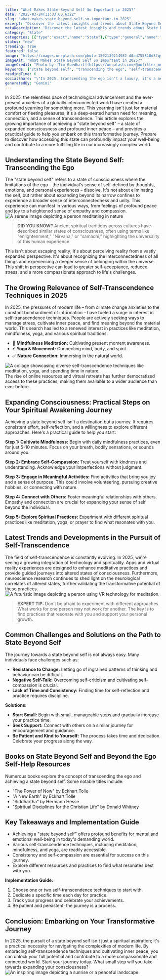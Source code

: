 ```yaml
---
title: "What Makes State Beyond Self So Important in 2025?"
date: "2025-03-24T11:03:00.632Z"
slug: "what-makes-state-beyond-self-so-important-in-2025"
excerpt: "Discover the latest insights and trends about State Beyond Self. This comprehensive guide covers everything you need to know about State Beyond Self in 2025."
metaDescription: "Discover the latest insights and trends about State Beyond Self. This comprehensive guide covers everything you need to know about State Beyond Self in 202..."
category: "State"
categories: [{"type":"exact","name":"State"},{"type":"general","name":"Philosophy"},{"type":"medium","name":"Existentialism"},{"type":"specific","name":"Self-Transcendence"},{"type":"niche","name":"Spiritual Practices"}]
status: "new"
trending: true
featured: false
image: "https://images.unsplash.com/photo-1502139214982-d0ad755818d8?q=85&w=1200&fit=max&fm=webp&auto=compress"
imageAlt: "What Makes State Beyond Self So Important in 2025?"
imageCredit: "Photo by [Tim Goedhart](https://unsplash.com/@nofilter_noglory) on Unsplash"
keywords: ["state beyond self", "transcending the ego", "self-transcendence techniques", "spiritual awakening journey", "expanding consciousness", "how to achieve state beyond self", "state beyond self meditation", "books on state beyond self", "beyond the ego self-help", "state beyond self experiences"]
readingTime: 6
socialShare: "\"In 2025, transcending the ego isn't a luxury, it's a necessity.  Unlocking a state beyond self is the key to navigating the complexities of modern life and finding lasting peace.\""
generatedBy: "Gemini"
---
```




In 2025, the relentless pace of technological advancement and the ever-present anxieties of a globally interconnected world have created a profound yearning for something more.  This yearning isn't just for material comfort or fleeting pleasures; it's a deep-seated human need for meaning, connection, and a sense of transcendence.  This article explores the growing importance of achieving a "state beyond self" – a state of expanded consciousness and profound inner peace – and provides a practical guide to help you embark on this transformative journey.  Prepare to discover how accessing this state can profoundly impact your well-being and contribute to a more fulfilling life in our increasingly complex world.

## Understanding the State Beyond Self: Transcending the Ego

The "state beyond self" refers to a state of consciousness where the limitations of the ego – the individual's sense of self-defined by thoughts, emotions, and personal experiences – dissolve.  It's not about eliminating the self, but rather about expanding beyond its narrow confines to experience a broader sense of interconnectedness and unity.  This experience can manifest in various ways, from feelings of profound peace and joy to a heightened sense of empathy and compassion.  ![A serene image depicting a person meditating in nature](https://images.unsplash.com/photo-1506126613408-eca07ce68773?q=85&w=1200&fit=max&fm=webp&auto=compress)

> **DID YOU KNOW?**  Ancient spiritual traditions across cultures have described similar states of consciousness, often using terms like "enlightenment," "Nirvana," or "samadhi," highlighting the universality of this human experience.

This isn't about escaping reality; it's about perceiving reality from a vastly expanded perspective.  It's about recognizing the interconnectedness of all things and experiencing a deeper sense of belonging within the universe.  This shift in perspective can lead to greater self-acceptance, reduced stress, and a more compassionate approach to life's challenges.

## The Growing Relevance of Self-Transcendence Techniques in 2025

In 2025, the pressures of modern life – from climate change anxieties to the constant bombardment of information – have fueled a surge in interest in self-transcendence techniques.  People are actively seeking ways to manage stress, cultivate inner peace, and find meaning beyond the material world.  This search has led to a renewed interest in practices like meditation, mindfulness, yoga, and various spiritual traditions.

* 🔑 **Mindfulness Meditation:** Cultivating present moment awareness.
* ⚡ **Yoga & Movement:** Connecting mind, body, and spirit.
* ✅ **Nature Connection:** Immersing in the natural world.

![A collage showcasing diverse self-transcendence techniques like meditation, yoga, and spending time in nature.](https://images.unsplash.com/photo-1502139214982-d0ad755818d8?q=85&w=1200&fit=max&fm=webp&auto=compress)  The rise of online resources and virtual retreats has further democratized access to these practices, making them available to a wider audience than ever before.

##  Expanding Consciousness: Practical Steps on Your Spiritual Awakening Journey

Achieving a state beyond self isn't a destination but a journey.  It requires consistent effort, self-reflection, and a willingness to explore different approaches. Here's a practical guide to help you start:

**Step 1:** **Cultivate Mindfulness:**  Begin with daily mindfulness practices, even for just 5-10 minutes. Focus on your breath, bodily sensations, or sounds around you.

**Step 2:** **Embrace Self-Compassion:**  Treat yourself with kindness and understanding.  Acknowledge your imperfections without judgment.

**Step 3:** **Engage in Meaningful Activities:**  Find activities that bring you joy and a sense of purpose.  This could involve volunteering, pursuing creative hobbies, or connecting with nature.

**Step 4:** **Connect with Others:**  Foster meaningful relationships with others.  Empathy and connection are crucial for expanding your sense of self beyond the individual.

**Step 5:** **Explore Spiritual Practices:**  Experiment with different spiritual practices like meditation, yoga, or prayer to find what resonates with you.

## Latest Trends and Developments in the Pursuit of Self-Transcendence

The field of self-transcendence is constantly evolving.  In 2025, we're seeing a growing integration of technology and spirituality.  Apps and virtual reality experiences are designed to enhance meditative practices and provide guided journeys into altered states of consciousness.  Furthermore, neuroscience research continues to shed light on the neurological correlates of altered states, further validating the transformative potential of these practices. ![A futuristic image depicting a person using VR technology for meditation.](https://images.unsplash.com/photo-1533093818119-ac1fa47a6d59?q=85&w=1200&fit=max&fm=webp&auto=compress)

> **EXPERT TIP:** Don't be afraid to experiment with different approaches.  What works for one person may not work for another. The key is to find practices that resonate with you and support your personal growth.

## Common Challenges and Solutions on the Path to State Beyond Self

The journey towards a state beyond self is not always easy.  Many individuals face challenges such as:

* **Resistance to Change:** Letting go of ingrained patterns of thinking and behavior can be difficult.
* **Negative Self-Talk:**  Overcoming self-criticism and cultivating self-compassion is crucial.
* **Lack of Time and Consistency:**  Finding time for self-reflection and practice requires discipline.

**Solutions:**

* **Start Small:**  Begin with small, manageable steps and gradually increase your practice time.
* **Seek Support:**  Connect with others on a similar journey for encouragement and guidance.
* **Be Patient and Kind to Yourself:**  The process takes time and dedication.  Celebrate your progress along the way.

## Books on State Beyond Self and Beyond the Ego Self-Help Resources

Numerous books explore the concept of transcending the ego and achieving a state beyond self.  Some notable titles include:

*  "The Power of Now" by Eckhart Tolle
*  "A New Earth" by Eckhart Tolle
*  "Siddhartha" by Hermann Hesse
*  "Spiritual Disciplines for the Christian Life" by Donald Whitney

## Key Takeaways and Implementation Guide

* Achieving a "state beyond self" offers profound benefits for mental and emotional well-being in today's demanding world.
*  Various self-transcendence techniques, including meditation, mindfulness, and yoga, are readily accessible.
*  Consistency and self-compassion are essential for success on this journey.
*  Explore different resources and practices to find what resonates best with you.

**Implementation Guide:**

1.  Choose one or two self-transcendence techniques to start with.
2.  Dedicate a specific time each day for practice.
3.  Track your progress and celebrate your achievements.
4.  Be patient and persistent; the journey is a process.

## Conclusion: Embarking on Your Transformative Journey

In 2025, the pursuit of a state beyond self isn't just a spiritual aspiration; it's a practical necessity for navigating the complexities of modern life. By embracing self-transcendence techniques and cultivating inner peace, you can unlock your full potential and contribute to a more compassionate and connected world.  Start your journey today.  What small step will you take towards expanding your consciousness? ![An inspiring image depicting a sunrise or a peaceful landscape.](https://images.unsplash.com/photo-1499728603263-13726abce5fd?q=85&w=1200&fit=max&fm=webp&auto=compress)

